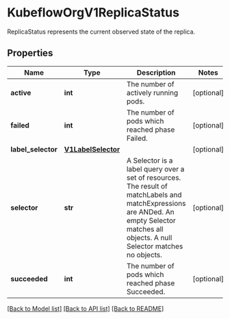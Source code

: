 # KubeflowOrgV1ReplicaStatus

ReplicaStatus represents the current observed state of the replica.
## Properties
Name | Type | Description | Notes
------------ | ------------- | ------------- | -------------
**active** | **int** | The number of actively running pods. | [optional] 
**failed** | **int** | The number of pods which reached phase Failed. | [optional] 
**label_selector** | [**V1LabelSelector**](V1LabelSelector.md) |  | [optional] 
**selector** | **str** | A Selector is a label query over a set of resources. The result of matchLabels and matchExpressions are ANDed. An empty Selector matches all objects. A null Selector matches no objects. | [optional] 
**succeeded** | **int** | The number of pods which reached phase Succeeded. | [optional] 

[[Back to Model list]](../README.md#documentation-for-models) [[Back to API list]](../README.md#documentation-for-api-endpoints) [[Back to README]](../README.md)


